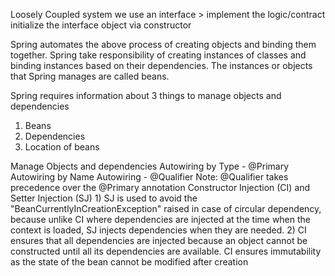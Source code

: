 Loosely Coupled system 
    we use an interface > implement the logic/contract
    initialize the interface object via constructor

Spring automates the above process of creating objects and binding them together.
Spring take responsibility of creating instances of classes and binding
instances based on their dependencies.
The instances or objects that Spring manages are called beans.

Spring requires information about 3 things to manage objects and dependencies
1) Beans
2) Dependencies
3) Location of beans

Manage Objects and dependencies
    Autowiring by Type - @Primary
    Autowiring by Name 
    Autowiring - @Qualifier
    Note: @Qualifier takes precedence over the @Primary annotation
    Constructor Injection (CI) and Setter Injection (SJ)
        1) SJ is used to avoid the "BeanCurrentlyInCreationException" 
            raised in case of circular dependency, 
            because unlike CI where dependencies are injected at the time when the context is loaded,
            SJ injects dependencies when they are needed.
        2) CI ensures that all dependencies are injected because an object
            cannot be constructed until all its dependencies are available.
            CI ensures immutability as the state of the bean cannot be modified after creation